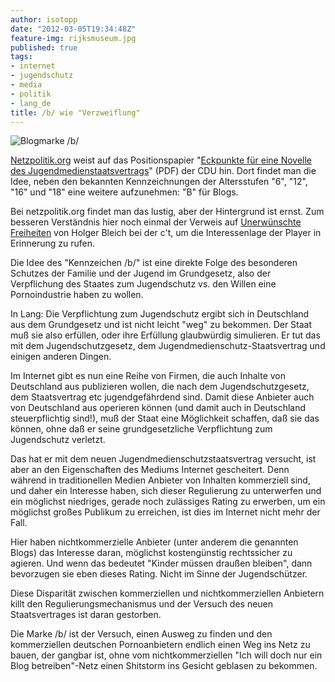 ```yaml
---
author: isotopp
date: "2012-03-05T19:34:48Z"
feature-img: rijksmuseum.jpg
published: true
tags:
- internet
- jugendschutz
- media
- politik
- lang_de
title: /b/ wie "Verzweiflung"
---
```

![Blogmarke /b/](https://blog.koehntopp.info/uploads/fsk-b.jpeg)

[Netzpolitik.org](https://netzpolitik.org/2012/neue-cdu-idee-b-fur-blogs/)
weist auf das Positionspapier
"[Eckpunkte für eine Novelle des Jugendmedienstaatsvertrags](http://www.cdu.de/doc/pdfc/120305-jugendmedienschutzstaatsvertrag.pdf)"
(PDF) der CDU hin.  Dort findet man die Idee, neben den bekannten
Kennzeichnungen der Altersstufen "6", "12", "16" und "18" eine weitere
aufzunehmen: "B" für Blogs.

Bei netzpolitik.org findet man das lustig, aber der Hintergrund ist ernst.
Zum besseren Verständnis hier noch einmal der Verweis auf
[Unerwünschte Freiheiten](http://www.heise.de/ct/artikel/Unerwuenschte-Freiheiten-1431667.html)
von Holger Bleich bei der c't, um die Interessenlage der Player in
Erinnerung zu rufen.

Die Idee des "Kennzeichen /b/" ist eine direkte Folge des besonderen
Schutzes der Familie und der Jugend im Grundgesetz, also der Verpflichung
des Staates zum Jugendschutz vs.  den Willen eine Pornoindustrie haben zu
wollen.

In Lang: Die Verpflichtung zum Jugendschutz ergibt sich in Deutschland aus
dem Grundgesetz und ist nicht leicht "weg" zu bekommen.  Der Staat muß sie
also erfüllen, oder ihre Erfüllung glaubwürdig simulieren.  Er tut das mit
dem Jugendschutzgesetz, dem Jugendmedienschutz-Staatsvertrag und einigen
anderen Dingen.

Im Internet gibt es nun eine Reihe von Firmen, die auch Inhalte von
Deutschland aus publizieren wollen, die nach dem Jugendschutzgesetz, dem
Staatsvertrag etc jugendgefährdend sind.  Damit diese Anbieter auch von
Deutschland aus operieren können (und damit auch in Deutschland
steuerpflichtig sind!), muß der Staat eine Möglichkeit schaffen, daß sie das
können, ohne daß er seine grundgesetzliche Verpflichtung zum Jugendschutz
verletzt.

Das hat er mit dem neuen Jugendmedienschutzstaatsvertrag versucht, ist aber
an den Eigenschaften des Mediums Internet gescheitert.  Denn während in
traditionellen Medien Anbieter von Inhalten kommerziell sind, und daher ein
Interesse haben, sich dieser Regulierung zu unterwerfen und ein möglichst
niedriges, gerade noch zulässiges Rating zu erwerben, um ein möglichst
großes Publikum zu erreichen, ist dies im Internet nicht mehr der Fall.

Hier haben nichtkommerzielle Anbieter (unter anderem die genannten Blogs)
das Interesse daran, möglichst kostengünstig rechtssicher zu agieren.  Und
wenn das bedeutet "Kinder müssen draußen bleiben", dann bevorzugen sie eben
dieses Rating.  Nicht im Sinne der Jugendschützer.

Diese Disparität zwischen kommerziellen und nichtkommerziellen Anbietern
killt den Regulierungsmechanismus und der Versuch des neuen Staatsvertrages
ist daran gestorben.

Die Marke /b/ ist der Versuch, einen Ausweg zu finden und den kommerziellen
deutschen Pornoanbietern endlich einen Weg ins Netz zu bauen, der gangbar
ist, ohne vom nichtkommerziellen "Ich will doch nur ein Blog betreiben"-Netz
einen Shitstorm ins Gesicht geblasen zu bekommen.
